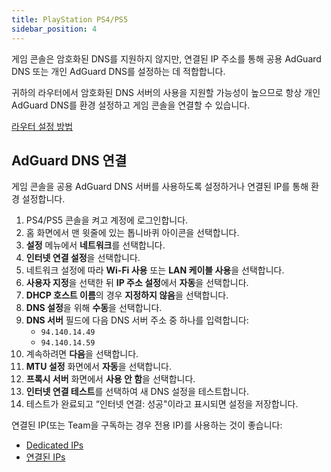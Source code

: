 ```yaml
---
title: PlayStation PS4/PS5
sidebar_position: 4
---
```


게임 콘솔은 암호화된 DNS를 지원하지 않지만, 연결된 IP 주소를 통해 공용 AdGuard DNS 또는 개인 AdGuard DNS를 설정하는 데 적합합니다.

귀하의 라우터에서 암호화된 DNS 서버의 사용을 지원할 가능성이 높으므로 항상 개인 AdGuard DNS를 환경 설정하고 게임 콘솔을 연결할 수 있습니다.

[라우터 설정 방법](/private-dns/connect-devices/routers/routers.md)

## AdGuard DNS 연결

게임 콘솔을 공용 AdGuard DNS 서버를 사용하도록 설정하거나 연결된 IP를 통해 환경 설정합니다.

1. PS4/PS5 콘솔을 켜고 계정에 로그인합니다.
2. 홈 화면에서 맨 윗줄에 있는 톱니바퀴 아이콘을 선택합니다.
3. **설정** 메뉴에서 **네트워크**를 선택합니다.
4. **인터넷 연결 설정**을 선택합니다.
5. 네트워크 설정에 따라 **Wi-Fi 사용** 또는 **LAN 케이블 사용**을 선택합니다.
6. **사용자 지정**을 선택한 뒤 **IP 주소 설정**에서 **자동**을 선택합니다.
7. **DHCP 호스트 이름**의 경우 **지정하지 않음**을 선택합니다.
8. **DNS 설정**을 위해 **수동**을 선택합니다.
9. **DNS 서버** 필드에 다음 DNS 서버 주소 중 하나를 입력합니다:
   - `94.140.14.49`
   - `94.140.14.59`
10. 계속하려면 **다음**을 선택합니다.
11. **MTU 설정** 화면에서 **자동**을 선택합니다.
12. **프록시 서버** 화면에서 **사용 안 함**을 선택합니다.
13. **인터넷 연결 테스트**를 선택하여 새 DNS 설정을 테스트합니다.
14. 테스트가 완료되고 “인터넷 연결: 성공"이라고 표시되면 설정을 저장합니다.

연결된 IP(또는 Team을 구독하는 경우 전용 IP)를 사용하는 것이 좋습니다:

- [Dedicated IPs](/private-dns/connect-devices/other-options/dedicated-ip.md)
- [연결된 IPs](/private-dns/connect-devices/other-options/linked-ip.md)
